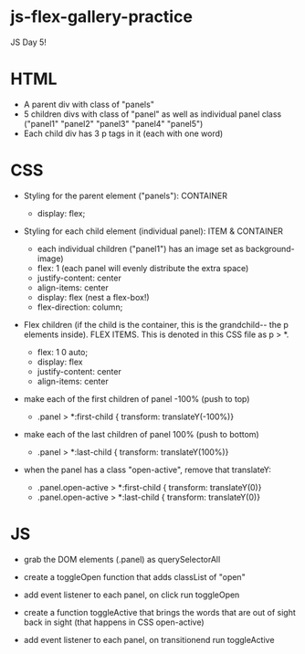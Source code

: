 # js-flex-gallery-practice
JS Day 5!

# HTML
- A parent div with class of "panels" 
- 5 children divs with class of "panel" as well as individual panel class ("panel1" "panel2" "panel3" "panel4" "panel5")
- Each child div has 3 p tags in it (each with one word)

# CSS
- Styling for the parent element ("panels"): CONTAINER
    - display: flex; 
- Styling for each child element (individual panel): ITEM & CONTAINER
    - each individual children ("panel1") has an image set as background-image) 
    - flex: 1 (each panel will evenly distribute the extra space)
    - justify-content: center
    - align-items: center
    - display: flex (nest a flex-box!)
    - flex-direction: column;
- Flex children (if the child is the container, this is the grandchild-- the p elements inside). FLEX ITEMS. This is denoted in this CSS file as p > *.
    - flex: 1 0 auto;
    - display: flex
    - justify-content: center
    - align-items: center 

- make each of the first children of panel -100% (push to top)
    - .panel > *:first-child { transform: translateY(-100%)}
- make each of the last children of panel 100% (push to bottom)
    - .panel > *:last-child { transform: translateY(100%)}
- when the panel has a class "open-active", remove that translateY: 
    - .panel.open-active > *:first-child { transform: translateY(0)}
    - .panel.open-active > *:last-child { transform: translateY(0)}

# JS
- grab the DOM elements (.panel) as querySelectorAll 

- create a toggleOpen function that adds classList of "open" 
- add event listener to each panel, on click run toggleOpen
- create a function toggleActive that brings the words that are out of sight back in sight (that happens in CSS open-active)
- add event listener to each panel, on transitionend run toggleActive
